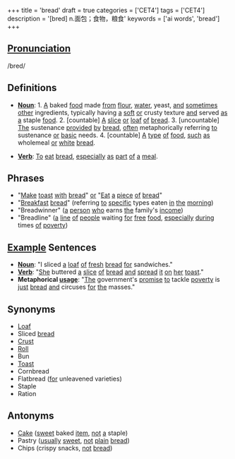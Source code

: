 +++
title = 'bread'
draft = true
categories = ['CET4']
tags = ['CET4']
description = '[bred] n.面包；食物，粮食'
keywords = ['ai words', 'bread']
+++

## [Pronunciation](/en/post/pronunciation/)
/bred/

## Definitions
- **[Noun](/en/post/noun/)**: 1. [A](/en/post/a/) baked [food](/en/post/food/) made [from](/en/post/from/) [flour](/en/post/flour/), [water](/en/post/water/), yeast, [and](/en/post/and/) [sometimes](/en/post/sometimes/) [other](/en/post/other/) ingredients, typically having [a](/en/post/a/) [soft](/en/post/soft/) [or](/en/post/or/) crusty texture [and](/en/post/and/) served [as](/en/post/as/) [a](/en/post/a/) staple [food](/en/post/food/). 2. [countable] [A](/en/post/a/) [slice](/en/post/slice/) [or](/en/post/or/) [loaf](/en/post/loaf/) [of](/en/post/of/) [bread](/en/post/bread/). 3. [uncountable] [The](/en/post/the/) sustenance [provided](/en/post/provided/) [by](/en/post/by/) [bread](/en/post/bread/), [often](/en/post/often/) metaphorically referring [to](/en/post/to/) sustenance [or](/en/post/or/) [basic](/en/post/basic/) needs. 4. [countable] [A](/en/post/a/) [type](/en/post/type/) [of](/en/post/of/) [food](/en/post/food/), [such](/en/post/such/) [as](/en/post/as/) wholemeal [or](/en/post/or/) [white](/en/post/white/) [bread](/en/post/bread/).

- **[Verb](/en/post/verb/)**: [To](/en/post/to/) [eat](/en/post/eat/) [bread](/en/post/bread/), [especially](/en/post/especially/) [as](/en/post/as/) [part](/en/post/part/) [of](/en/post/of/) [a](/en/post/a/) [meal](/en/post/meal/).

## Phrases
- "[Make](/en/post/make/) [toast](/en/post/toast/) [with](/en/post/with/) [bread](/en/post/bread/)" [or](/en/post/or/) "[Eat](/en/post/eat/) [a](/en/post/a/) [piece](/en/post/piece/) [of](/en/post/of/) [bread](/en/post/bread/)"
- "[Breakfast](/en/post/breakfast/) [bread](/en/post/bread/)" (referring [to](/en/post/to/) [specific](/en/post/specific/) types eaten [in](/en/post/in/) [the](/en/post/the/) [morning](/en/post/morning/))
- "Breadwinner" ([a](/en/post/a/) [person](/en/post/person/) [who](/en/post/who/) earns [the](/en/post/the/) family's [income](/en/post/income/))
- "Breadline" ([a](/en/post/a/) [line](/en/post/line/) [of](/en/post/of/) [people](/en/post/people/) waiting [for](/en/post/for/) [free](/en/post/free/) [food](/en/post/food/), [especially](/en/post/especially/) [during](/en/post/during/) times [of](/en/post/of/) [poverty](/en/post/poverty/))

## [Example](/en/post/example/) Sentences
- **[Noun](/en/post/noun/)**: "I sliced [a](/en/post/a/) [loaf](/en/post/loaf/) [of](/en/post/of/) [fresh](/en/post/fresh/) [bread](/en/post/bread/) [for](/en/post/for/) sandwiches."
- **[Verb](/en/post/verb/)**: "[She](/en/post/she/) buttered [a](/en/post/a/) [slice](/en/post/slice/) [of](/en/post/of/) [bread](/en/post/bread/) [and](/en/post/and/) [spread](/en/post/spread/) [it](/en/post/it/) [on](/en/post/on/) [her](/en/post/her/) [toast](/en/post/toast/)."
- **Metaphorical [usage](/en/post/usage/)**: "[The](/en/post/the/) government's [promise](/en/post/promise/) [to](/en/post/to/) tackle [poverty](/en/post/poverty/) is [just](/en/post/just/) [bread](/en/post/bread/) [and](/en/post/and/) circuses [for](/en/post/for/) [the](/en/post/the/) masses."

## Synonyms
- [Loaf](/en/post/loaf/)
- Sliced [bread](/en/post/bread/)
- [Crust](/en/post/crust/)
- [Roll](/en/post/roll/)
- Bun
- [Toast](/en/post/toast/)
- Cornbread
- Flatbread ([for](/en/post/for/) unleavened varieties)
- Staple
- Ration

## Antonyms
- [Cake](/en/post/cake/) ([sweet](/en/post/sweet/) baked [item](/en/post/item/), [not](/en/post/not/) [a](/en/post/a/) staple)
- Pastry ([usually](/en/post/usually/) [sweet](/en/post/sweet/), [not](/en/post/not/) [plain](/en/post/plain/) [bread](/en/post/bread/))
- Chips (crispy snacks, [not](/en/post/not/) [bread](/en/post/bread/))
